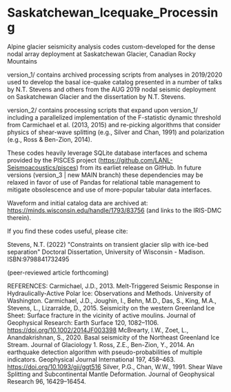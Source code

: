 # Saskatchewan_Icequake_Processing
Alpine glacier seismicity analysis codes custom-developed for the dense nodal array deployment at Saskatchewan Glacier, Canadian Rocky Mountains

version_1/ contains archived processing scripts from analyses in 2019/2020 used to develop the basal ice-quake catalog presented in a number of talks by 
N.T. Stevens and others from the AUG 2019 nodal seismic deployment on Saskatchewan Glacier and the dissertation by N.T. Stevens.

version_2/ contains processing scripts that expand upon version_1/ including a parallelized implementation of the F-statistic dynamic threshold from 
Carmichael et al. (2013, 2015) and re-picking algorithms that consider physics of shear-wave splitting (e.g., Silver and Chan, 1991) and polarization
(e.g., Ross & Ben-Zion, 2014).

These codes heavily leverage SQLite database interfaces and schema provided by the PISCES project (https://github.com/LANL-Seismoacoustics/pisces) from its earliet release on GitHub. In future versions (version_3 | new MAIN branch) these dependencies may be relaxed in favor of use of Pandas for relational
table management to mitigate obsolescence and use of more-popular tabular data interfaces.

Waveform and initial catalog data are archived at: https://minds.wisconsin.edu/handle/1793/83756 (and links to the IRIS-DMC therein).

If you find these codes useful, please cite:

Stevens, N.T. (2022) "Constraints on transient glacier slip with ice-bed separation" Doctoral Dissertation, University of Wisconsin - Madison. ISBN:9798841732495 

(peer-reviewed article forthcoming)



REFERENCES:
Carmichael, J.D., 2013. Melt-Triggered Seismic Response in Hydraulically-Active Polar Ice: Observations and Methods. University of Washington.
Carmichael, J.D., Joughin, I., Behn, M.D., Das, S., King, M.A., Stevens, L., Lizarralde, D., 2015. Seismicity on the western Greenland Ice Sheet: Surface fracture in the vicinity of active moulins. Journal of Geophysical Research: Earth Surface 120, 1082–1106. https://doi.org/10.1002/2014JF003398
McBrearty, I.W., Zoet, L., Anandakrishnan, S., 2020. Basal seismicity of the Northeast Greenland Ice Stream. Journal of Glaciology 1.
Ross, Z.E., Ben-Zion, Y., 2014. An earthquake detection algorithm with pseudo-probabilities of multiple indicators. Geophysical Journal International 197, 458–463. https://doi.org/10.1093/gji/ggt516
Silver, P.G., Chan, W.W., 1991. Shear Wave Splitting and Subcontinental Mantle Deformation. Journal of Geophysical Research 96, 16429–16454.

